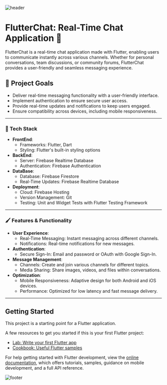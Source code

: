 ![header](https://capsule-render.vercel.app/api?type=waving&color=auto&height=100&section=header&fontSize=90)

# FlutterChat: Real-Time Chat Application :speech_balloon:

FlutterChat is a real-time chat application made with Flutter, enabling users to communicate
instantly across various channels. Whether for personal conversations, team discussions, or
community forums, FlutterChat provides a user-friendly and seamless messaging experience.

## 🎯 Project Goals

- Deliver real-time messaging functionality with a user-friendly interface.
- Implement authentication to ensure secure user access.
- Provide real-time updates and notifications to keep users engaged.
- Ensure compatibility across devices, including mobile responsiveness.

---

### 🚀 Tech Stack

- **FrontEnd**:
    - Frameworks: Flutter, Dart
    - Styling: Flutter's built-in styling options
- **BackEnd**:
    - Server: Firebase Realtime Database
    - Authentication: Firebase Authentication
- **DataBase**:
    - Database: Firebase Firestore
    - Real-Time Updates: Firebase Realtime Database
- **Deployment**:
    - Cloud: Firebase Hosting
    - Version Management: Git
    - Testing: Unit and Widget Tests with Flutter Testing Framework

---

### 🖌️ Features & Functionality

- **User Experience**:
    - Real-Time Messaging: Instant messaging across different channels.
    - Notifications: Real-time notifications for new messages.
- **Authentication**:
    - Secure Sign-In: Email and password or OAuth with Google Sign-In.
- **Message Management**:
    - Channels: Create and join various channels for different topics.
    - Media Sharing: Share images, videos, and files within conversations.
- **Optimization**:
    - Mobile Responsiveness: Adaptive design for both Android and iOS devices.
    - Performance: Optimized for low latency and fast message delivery.

---

## Getting Started

This project is a starting point for a Flutter application.

A few resources to get you started if this is your first Flutter project:

- [Lab: Write your first Flutter app](https://docs.flutter.dev/get-started/codelab)
- [Cookbook: Useful Flutter samples](https://docs.flutter.dev/cookbook)

For help getting started with Flutter development, view the
[online documentation](https://docs.flutter.dev/), which offers tutorials,
samples, guidance on mobile development, and a full API reference.

![footer](https://capsule-render.vercel.app/api?type=waving&color=auto&height=150&section=footer&fontSize=90)